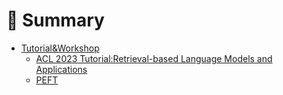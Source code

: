 # 🥳 Summary

* [Tutorial\&Workshop](Tutorial\&Workshop/)
  * [ACL 2023 Tutorial:Retrieval-based Language Models and Applications](Tutorial\&Workshop/acl2023-retrieval-lm.md)
  * [PEFT](Tutorial\&Workshop/real\_PEFT.md)
